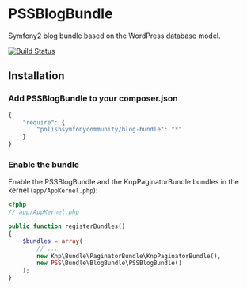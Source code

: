 PSSBlogBundle
=============

Symfony2 blog bundle based on the WordPress database model.

[![Build Status](https://secure.travis-ci.org/PolishSymfonyCommunity/PSSBlogBundle.png?branch=master)](http://travis-ci.org/PolishSymfonyCommunity/PSSBlogBundle)

## Installation

### Add PSSBlogBundle to your composer.json

```js
{
    "require": {
        "polishsymfonycommunity/blog-bundle": "*"
    }
}
```

### Enable the bundle

Enable the PSSBlogBundle and the KnpPaginatorBundle bundles in the kernel (`app/AppKernel.php`):

```php
<?php
// app/AppKernel.php

public function registerBundles()
{
    $bundles = array(
        // ...
        new Knp\Bundle\PaginatorBundle\KnpPaginatorBundle(),
        new PSS\Bundle\BlogBundle\PSSBlogBundle()
    );
}
```
